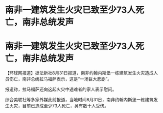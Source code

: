 # 南非一建筑发生火灾已致至少73人死亡，南非总统发声

# 南非一建筑发生火灾已致至少73人死亡，南非总统发声

【环球网报道】据法新社8月31日报道，南非约翰内斯堡一栋建筑发生火灾造成人员伤亡，南非总统拉马福萨表示，这是“一场巨大悲剧”。

报道称，拉马福萨还向这起火灾中遇难者的家人表示慰问。

综合美联社等多家外媒此前报道，当地时间8月31日，南非约翰内斯堡一栋建筑发生火灾，目前已造成至少73人死亡，另有数十人受伤。

